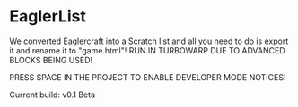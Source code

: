 # EaglerList
We converted Eaglercraft into a Scratch list and all you need to do is export it and rename it to "game.html"!
RUN IN TURBOWARP DUE TO ADVANCED BLOCKS BEING USED!

PRESS SPACE IN THE PROJECT TO ENABLE DEVELOPER MODE NOTICES!

Current build: v0.1 Beta
